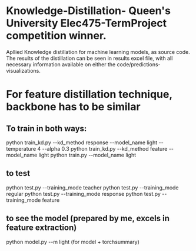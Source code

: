 # Knowledge-Distillation- Queen's University Elec475-TermProject competition winner.
Apllied Knowledge distillation for machine learning models, as source code.
The results of the distillation can be seen in results excel file, with all necessary information available on either the code/predictions-visualizations.
# For feature distillation technique, backbone has to be similar
## To train in both ways:
python train_kd.py --kd_method response --model_name light --temperature 4 --alpha 0.3 
python train_kd.py --kd_method feature --model_name light
python train.py --model_name light
## to test
python test.py --training_mode teacher
python test.py --training_mode regular
python test.py --training_mode response
python test.py --training_mode feature
## to see the model (prepared by me, excels in feature extraction)
python model.py --m light (for model + torchsummary)


